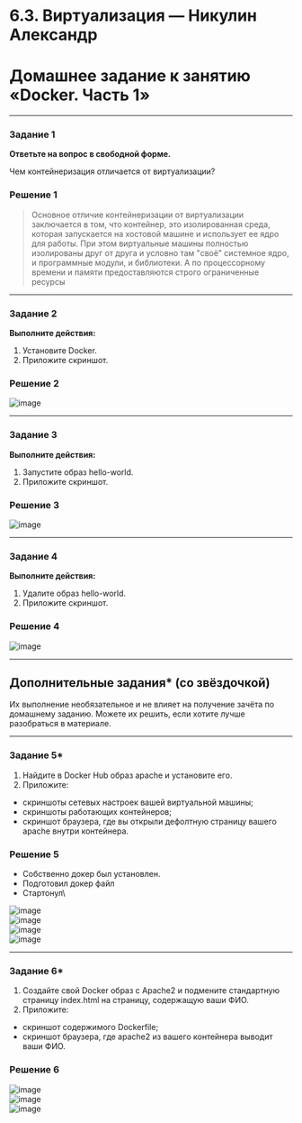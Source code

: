 # 6.3. Виртуализация — Никулин Александр
# Домашнее задание к занятию «Docker. Часть 1»

---

### Задание 1

**Ответьте на вопрос в свободной форме.** 

Чем контейнеризация отличается от виртуализации?

### Решение 1

> Основное отличие контейнеризации от виртуализации заключается в том, что контейнер, это изолированная среда, которая запускается на хостовой машине и использует ее ядро для работы.
> При этом виртуальные машины полностью изолированы друг от друга и условно там "своё" системное ядро, и программные модули, и библиотеки. А по процессорному времени и памяти предоставляются строго ограниченные ресурсы

---

### Задание 2 

**Выполните действия:**

1. Установите Docker.
1. Приложите скриншот.

### Решение 2
![image](https://github.com/ADNikulin/netology/assets/44374132/43d3040d-49e0-44d6-85ed-cb0edec7620b)

---

### Задание 3

**Выполните действия:**

1. Запустите образ hello-world.
1. Приложите скриншот.

### Решение 3
![image](https://github.com/ADNikulin/netology/assets/44374132/af416935-862b-4cc0-8d25-f5a60a13a269)

---

### Задание 4 

**Выполните действия:**

1. Удалите образ hello-world.
1. Приложите скриншот.

### Решение 4
![image](https://github.com/ADNikulin/netology/assets/44374132/6285aa65-1a3a-4e26-b525-530906dabc6c)

---

## Дополнительные задания* (со звёздочкой)

Их выполнение необязательное и не влияет на получение зачёта по домашнему заданию. Можете их решить, если хотите лучше разобраться в материале.

---

### Задание 5*

1. Найдите в Docker Hub образ apache и установите его.
1. Приложите:
 * скриншоты сетевых настроек вашей виртуальной машины;
 * скриншоты работающих контейнеров;
 * скриншот браузера, где вы открыли дефолтную страницу вашего apache внутри контейнера.

### Решение 5
* Собственно докер был установлен.
* Подготовил докер файл
* Стартонул\

![image](https://github.com/ADNikulin/netology/assets/44374132/67c63a5b-f5c8-4ca3-b775-f1b31c6c8904)\
![image](https://github.com/ADNikulin/netology/assets/44374132/6104be67-4ead-49a2-9d40-77ddf9a1b4a0)\
![image](https://github.com/ADNikulin/netology/assets/44374132/a365d4a7-e21f-4737-82d6-4845e11ba665)\
![image](https://github.com/ADNikulin/netology/assets/44374132/ed7a1365-b82f-4659-bdf1-22749930b17d)

---

### Задание 6*

1. Создайте свой Docker образ с Apache2 и подмените стандартную страницу index.html на страницу, содержащую ваши ФИО.
1. Приложите:
 * скриншот содержимого Dockerfile;
 * скриншот браузера, где apache2 из вашего контейнера выводит ваши ФИО.

### Решение 6

![image](https://github.com/ADNikulin/netology/assets/44374132/6273d0ea-30aa-4292-8e3a-1fa95346c071)\
![image](https://github.com/ADNikulin/netology/assets/44374132/69db4f87-3503-4a85-8e22-bbf5bc8f3c9e)\
![image](https://github.com/ADNikulin/netology/assets/44374132/bca451b8-8b99-4114-bc77-b5f39be70281)




